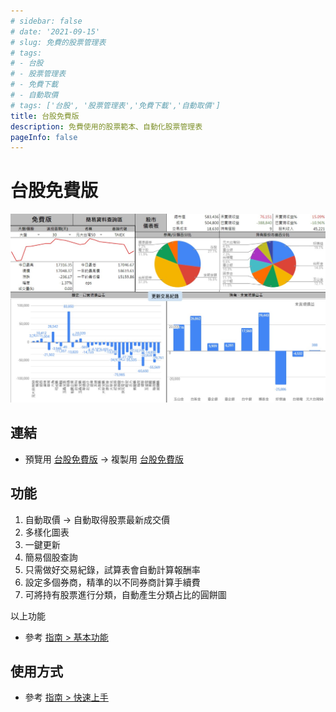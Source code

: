 ```yaml
---
# sidebar: false
# date: '2021-09-15'
# slug: 免費的股票管理表
# tags:
# - 台股
# - 股票管理表
# - 免費下載
# - 自動取價
# tags: ['台股', '股票管理表','免費下載','自動取價']
title: 台股免費版
description: 免費使用的股票範本、自動化股票管理表
pageInfo: false
---
```


# 台股免費版

 ![](../.vuepress/public/images/版本_免費版.jpg)

## 連結

  - 預覽用 [台股免費版](https://docs.google.com/spreadsheets/d/1ykPXyjFSCEZon7MEuOiDpEK1hdW1JQH5VGCnbtaAmDQ) → 
    複製用 [台股免費版](https://docs.google.com/spreadsheets/d/1rchpA3W-BlDn8BZOhQ1uiUPnuHLb4UZ65iLzjHb-cp0)

## 功能

1. 自動取價 → 自動取得股票最新成交價
2. 多樣化圖表
3. 一鍵更新
4. 簡易個股查詢
5. 只需做好交易紀錄，試算表會自動計算報酬率
6. 設定多個券商，精準的以不同券商計算手續費
7. 可將持有股票進行分類，自動產生分類占比的圓餅圖

以上功能
- 參考 [指南 > 基本功能](/StockProfolioDocs/Introduction/儀表板.md)

## 使用方式

- 參考 [指南 > 快速上手](../StockProfolioDocs/QuickStart/第一次使用.md#建立自己的試算表)
